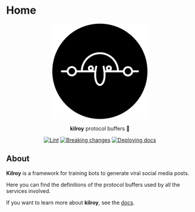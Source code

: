 # Home

<div markdown align="center">

<img src="https://raw.githubusercontent.com/kilroybot/assets/main/logos/svg/logo-black-bg-rounded.svg" width="256"/>

**kilroy** protocol buffers 📜

[![Lint](https://github.com/kilroybot/proto/actions/workflows/lint.yaml/badge.svg)](https://github.com/kilroybot/proto/actions/workflows/lint.yaml)
[![Breaking changes](https://github.com/kilroybot/proto/actions/workflows/breaking.yaml/badge.svg)](https://github.com/kilroybot/proto/actions/workflows/breaking.yaml)
[![Deploying docs](https://github.com/kilroybot/proto/actions/workflows/docs.yaml/badge.svg)](https://github.com/kilroybot/proto/actions/workflows/docs.yaml)

</div>

## About

**Kilroy** is a framework for training bots
to generate viral social media posts.

Here you can find the definitions of the protocol buffers
used by all the services involved.

If you want to learn more about **kilroy**,
see the [docs](https://kilroybot.github.io/kilroy).
